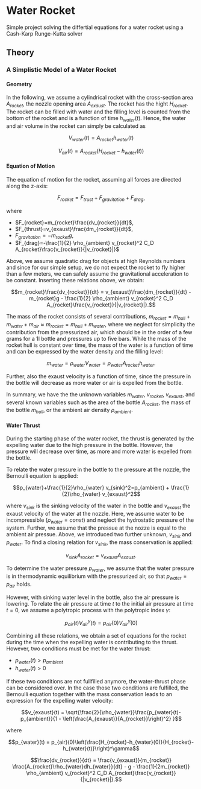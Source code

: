 # Water Rocket
Simple project solving the differtial equations for a water rocket using a Cash-Karp Runge-Kutta solver  

## Theory

### A Simplistic Model of a Water Rocket

#### Geometry

In the following, we assume a cylindrical rocket with the cross-section area $A_{rocket}$, the nozzle opening area $A_{exaust}$. The rocket has the hight $H_{rocket}$. The rocket can be filled with water and the filling level is counted from the bottom of the rocket and is a function of time $h_{water}(t)$. Hence, the water and air volume in the rocket can simply be calculated as 
```math
V_{water}(t)=A_{rocket}h_{water}(t)
```
```math
V_{air}(t)=A_{rocket}(H_{rocket}-h_{water}(t))
```

#### Equation of Motion

The equation of motion for the rocket, assuming all forces are directed along the z-axis:
```math
F_{rocket} = F_{trust} + F_{gravitation} + F_{drag},
```
where 
- $F_{rocket}=m_{rocket}\frac{dv_{rocket}}{dt}$,
- $F_{thrust}=v_{exaust}\frac{dm_{rocket}}{dt}$,
- $F_{gravitation}=-m_{rocket}g$,
- $F_{drag}=-\frac{1}{2} \rho_{ambient} v_{rocket}^2 C_D A_{rocket}\frac{v_{rocket}}{|v_{rocket}|}$

Above, we assume quadratic drag for objects at high Reynolds numbers and since for our simple setup, we do not expect the rocket to fly higher than a few meters, we can safely assume the gravitational acceleration to be constant. Inserting these relations obove, we obtain:
```math
m_{rocket}\frac{dv_{rocket}}{dt} = v_{exaust}\frac{dm_{rocket}}{dt} - m_{rocket}g - \frac{1}{2} \rho_{ambient} v_{rocket}^2 C_D A_{rocket}\frac{v_{rocket}}{|v_{rocket}|}.
```
The mass of the rocket consists of several contributions, $m_{rocket} = m_{hull}+m_{water}+m_{air}\approx m_{rocket} = m_{hull}+m_{water}$, where we neglect for simplicity the contribution from the pressurized air, which should be in the order of a few grams for a 1l bottle and pressures up to five bars. While the mass of the rocket hull is constant over time, the mass of the water is a function of time and can be expressed by the water density and the filling level:
```math
m_{water} = \rho_{water}V_{water}=\rho_{water}A_{rocket}h_{water}.
```

Further, also the exaust velocity is a function of time, since the pressure in the bottle will decrease as more water or air is expelled from the bottle. 

In summary, we have the the unknown variables $m_{water}$, $v_{rocket}$, $v_{exaust}$, and several known variables such as the area of the bottle $A_{rocket}$, the mass of the bottle $m_{hull}$, or the ambient air density $\rho_{ambient}$.

#### Water Thrust

During the starting phase of the water rocket, the thrust is generated by the expelling water due to the high pressure in the bottle. However, the pressure will decrease over time, as more and more water is expelled from the bottle.

To relate the water pressure in the bottle to the pressure at the nozzle, the Bernoulli equation is applied:
```math
p_{water}+\frac{1}{2}\rho_{water} v_{sink}^2=p_{ambient} + \frac{1}{2}\rho_{water} v_{exaust}^2
```
where $v_{sink}$ is the sinking velocity of the water in the bottle and $v_{exaust}$ the exaust velocity of the water at the nozzle. Here, we assume water to be incompressible ($\rho_{water} = const$) and neglect the hydrostatic pressure of the system. Further, we assume that the pressue at the nozze is equal to the ambient air pressue. Above, we introduced two further unknown, $v_{sink}$ and $p_{water}$. To find a closing relation for $v_{sink}$, the mass conservation is applied:
```math
v_{sink}A_{rocket}=v_{exaust}A_{exaust}.
```
To determine the water pressure $p_{water}$, we assume that the water pressure is in thermodynamic equilibrium with the pressurized air, so that $p_{water}=p_{air}$ holds.

However, with sinking water level in the bottle, also the air pressure is lowering. To relate the air pressure at time $t$ to the initial air pressure at time $t=0$, we assume a polytropic process with the polytropic index $\gamma$:
```math
p_{air}(t)V_{air}^{\gamma}(t) = p_{air}(0)V_{air}^{\gamma}(0)
```

Combining all these relations, we obtain a set of equations for the rocket during the time when the expelling water is contributing to the thrust. However, two conditions must be met for the water thrust:
- $p_{water}(t) > p_{ambient}$
- $h_{water}(t) > 0$

If these two conditions are not fullfilled anymore, the water-thrust phase can be considered over.
In the case those two conditions are fulfilled, the Bernoulli equation together with the mass conservation leads to an expression for the expelling water velocity:
```math
v_{exaust}(t) = \sqrt{\frac{2}{\rho_{water}}\frac{p_{water}(t)-p_{ambient}}{1 - \left(\frac{A_{exaust}}{A_{rocket}}\right)^2} }
```
where
```math
p_{water}(t) = p_{air}(0)\left(\frac{H_{rocket}-h_{water}(0)}{H_{rocket}-h_{water}(t)}\right)^\gamma
```

```math
\frac{dv_{rocket}}{dt} = \frac{v_{exaust}}{m_{rocket}} \frac{A_{rocket}\rho_{water}dh_{water}}{dt} - g - \frac{1}{2m_{rocket}} \rho_{ambient} v_{rocket}^2 C_D A_{rocket}\frac{v_{rocket}}{|v_{rocket}|}.
```











